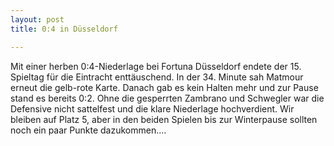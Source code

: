 ```yaml
---
layout: post
title: 0:4 in Düsseldorf

---
```


Mit einer herben 0:4-Niederlage bei Fortuna Düsseldorf endete der 15. Spieltag für die Eintracht enttäuschend. In der 34. Minute sah Matmour erneut die gelb-rote Karte. Danach gab es kein Halten mehr und zur Pause stand es bereits 0:2. Ohne die gesperrten Zambrano und Schwegler war die Defensive nicht sattelfest und die klare Niederlage hochverdient. Wir bleiben auf Platz 5, aber in den beiden Spielen bis zur Winterpause sollten noch ein paar Punkte dazukommen....


